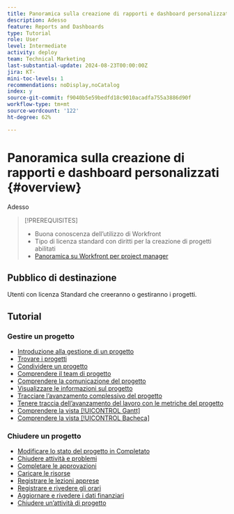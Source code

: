 ```yaml
---
title: Panoramica sulla creazione di rapporti e dashboard personalizzati
description: Adesso
feature: Reports and Dashboards
type: Tutorial
role: User
level: Intermediate
activity: deploy
team: Technical Marketing
last-substantial-update: 2024-08-23T00:00:00Z
jira: KT-
mini-toc-levels: 1
recommendations: noDisplay,noCatalog
index: y
source-git-commit: f9040b5e59bedfd18c9010acadfa755a3886d90f
workflow-type: tm+mt
source-wordcount: '122'
ht-degree: 62%

---
```



# Panoramica sulla creazione di rapporti e dashboard personalizzati {#overview}

Adesso

>[!PREREQUISITES]
>
>* Buona conoscenza dell’utilizzo di Workfront
>* Tipo di licenza standard con diritti per la creazione di progetti abilitati
>* [Panoramica su Workfront per project manager](https://experienceleague.adobe.com/?recommended=Workfront-U-1-2022.1.planners)


## Pubblico di destinazione

Utenti con licenza Standard che creeranno o gestiranno i progetti.

## Tutorial

### Gestire un progetto

* [Introduzione alla gestione di un progetto](/help/manage-work/projects/getting-started-manage-a-project.md)
* [Trovare i progetti](/help/manage-work/projects/find-projects.md)
* [Condividere un progetto](/help/manage-work/projects/share-a-project.md)
* [Comprendere il team di progetto](/help/manage-work/projects/understand-the-project-team.md)
* [Comprendere la comunicazione del progetto](/help/manage-work/projects/understand-project-communication.md)
* [Visualizzare le informazioni sul progetto](/help/manage-work/projects/view-project-information.md)
* [Tracciare l’avanzamento complessivo del progetto](/help/manage-work/projects/track-overall-project-progress.md)
* [Tenere traccia dell’avanzamento del lavoro con le metriche del progetto](/help/manage-work/projects/track-work-progress-with-project-metrics.md)
* [Comprendere la vista [!UICONTROL Gantt]](/help/manage-work/projects/understand-the-gantt-view.md)
* [Comprendere la vista [!UICONTROL Bacheca]](/help/manage-work/projects/understand-the-board-view.md)


### Chiudere un progetto

* [Modificare lo stato del progetto in Completato](/help/manage-work/projects/change-the-project-status.md)
* [Chiudere attività e problemi](/help/manage-work/close-a-project/close-tasks-and-issues.md)
* [Completare le approvazioni](/help/manage-work/close-a-project/complete-approvals.md)
* [Caricare le risorse](/help/manage-work/close-a-project/upload-assets.md)
* [Registrare le lezioni apprese](/help/manage-work/close-a-project/lessons-learned-from-closing-a-project.md)
* [Registrare e rivedere gli orari](/help/manage-work/close-a-project/log-and-review-hours.md)
* [Aggiornare e rivedere i dati finanziari](/help/manage-work/project-finances/update-and-review-finances.md)
* [Chiudere un’attività di progetto](/help/manage-work/close-a-project/close-a-project-activity.md)
